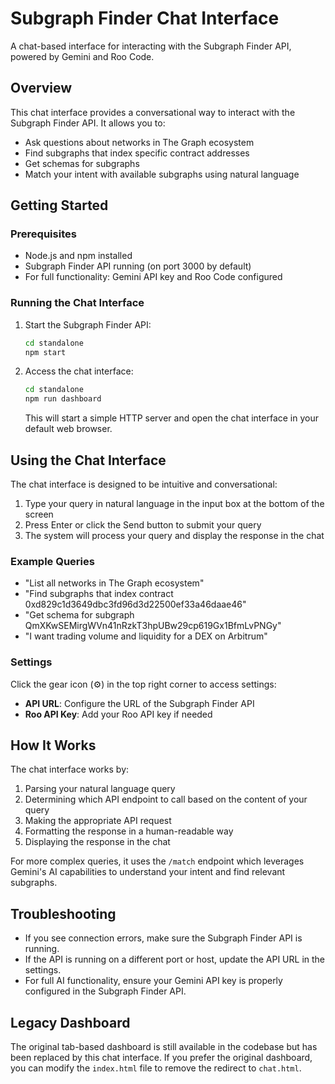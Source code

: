 # Subgraph Finder Chat Interface

A chat-based interface for interacting with the Subgraph Finder API, powered by Gemini and Roo Code.

## Overview

This chat interface provides a conversational way to interact with the Subgraph Finder API. It allows you to:

- Ask questions about networks in The Graph ecosystem
- Find subgraphs that index specific contract addresses
- Get schemas for subgraphs
- Match your intent with available subgraphs using natural language

## Getting Started

### Prerequisites

- Node.js and npm installed
- Subgraph Finder API running (on port 3000 by default)
- For full functionality: Gemini API key and Roo Code configured

### Running the Chat Interface

1. Start the Subgraph Finder API:
   ```bash
   cd standalone
   npm start
   ```

2. Access the chat interface:
   ```bash
   cd standalone
   npm run dashboard
   ```

   This will start a simple HTTP server and open the chat interface in your default web browser.

## Using the Chat Interface

The chat interface is designed to be intuitive and conversational:

1. Type your query in natural language in the input box at the bottom of the screen
2. Press Enter or click the Send button to submit your query
3. The system will process your query and display the response in the chat

### Example Queries

- "List all networks in The Graph ecosystem"
- "Find subgraphs that index contract 0xd829c1d3649dbc3fd96d3d22500ef33a46daae46"
- "Get schema for subgraph QmXKwSEMirgWVn41nRzkT3hpUBw29cp619Gx1BfmLvPNGy"
- "I want trading volume and liquidity for a DEX on Arbitrum"

### Settings

Click the gear icon (⚙️) in the top right corner to access settings:

- **API URL**: Configure the URL of the Subgraph Finder API
- **Roo API Key**: Add your Roo API key if needed

## How It Works

The chat interface works by:

1. Parsing your natural language query
2. Determining which API endpoint to call based on the content of your query
3. Making the appropriate API request
4. Formatting the response in a human-readable way
5. Displaying the response in the chat

For more complex queries, it uses the `/match` endpoint which leverages Gemini's AI capabilities to understand your intent and find relevant subgraphs.

## Troubleshooting

- If you see connection errors, make sure the Subgraph Finder API is running.
- If the API is running on a different port or host, update the API URL in the settings.
- For full AI functionality, ensure your Gemini API key is properly configured in the Subgraph Finder API.

## Legacy Dashboard

The original tab-based dashboard is still available in the codebase but has been replaced by this chat interface. If you prefer the original dashboard, you can modify the `index.html` file to remove the redirect to `chat.html`.
